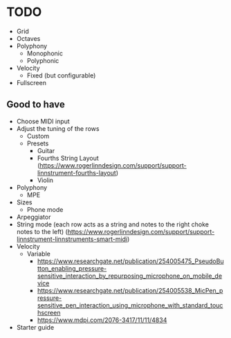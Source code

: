 # TODO

- Grid
- Octaves
- Polyphony
  - Monophonic
  - Polyphonic
- Velocity
  - Fixed (but configurable)
- Fullscreen

## Good to have

- Choose MIDI input
- Adjust the tuning of the rows
  - Custom
  - Presets
    - Guitar
    - Fourths String Layout (https://www.rogerlinndesign.com/support/support-linnstrument-fourths-layout)
    - Violin
- Polyphony
  - MPE
- Sizes
  - Phone mode
- Arpeggiator
- String mode (each row acts as a string and notes to the right choke notes to the left) (https://www.rogerlinndesign.com/support/support-linnstrument-linnstruments-smart-midi)
- Velocity
  - Variable
    - https://www.researchgate.net/publication/254005475_PseudoButton_enabling_pressure-sensitive_interaction_by_repurposing_microphone_on_mobile_device
    - https://www.researchgate.net/publication/254005538_MicPen_pressure-sensitive_pen_interaction_using_microphone_with_standard_touchscreen
    - https://www.mdpi.com/2076-3417/11/11/4834
- Starter guide